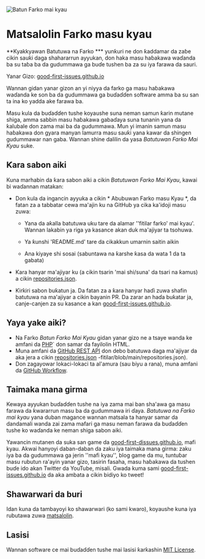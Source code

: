 ![Batun Farko mai kyau](../assets/github/social-preview.png)

# Matsalolin Farko masu kyau

**Kyakkyawan Batutuwa na Farko *** yunƙuri ne don ƙaddamar da zaɓe cikin sauƙi daga shahararrun ayyukan, don haka masu haɓakawa waɗanda ba su taɓa ba da gudummawa ga buɗe tushen ba za su iya farawa da sauri.

Yanar Gizo: [good-first-issues.github.io](https://good-first-issues.github.io)

Wannan gidan yanar gizon an yi niyya da farko ga masu haɓakawa waɗanda ke son ba da gudummawa ga buɗaɗɗen software amma ba su san ta ina ko yadda ake farawa ba.

Masu kula da buɗaɗɗen tushe koyaushe suna neman samun ƙarin mutane shiga, amma sabbin masu haɓakawa gabaɗaya suna tunanin yana da ƙalubale don zama mai ba da gudummawa. Mun yi imanin samun masu haɓakawa don gyara manyan lamurra masu sauƙi yana kawar da shingen gudummawar nan gaba. Wannan shine dalilin da yasa *Batutuwan Farko Mai Kyau* suke.

## Ƙara sabon aiki

Kuna marhabin da ƙara sabon aiki a cikin *Batutuwan Farko Mai Kyau*, kawai bi waɗannan matakan:

- Don kula da ingancin ayyuka a cikin * Abubuwan Farko masu Kyau *, da fatan za a tabbatar cewa ma'ajin ku na GitHub ya cika ka'idoji masu zuwa:

     - Yana da aƙalla batutuwa uku tare da alamar ''fitilar farko' mai kyau'. Wannan lakabin ya riga ya kasance akan duk ma'ajiyar ta tsohuwa.

     - Ya ƙunshi 'README.md' tare da cikakkun umarnin saitin aikin

     - Ana kiyaye shi sosai (sabuntawa na ƙarshe ƙasa da wata 1 da ta gabata)

- Ƙara hanyar ma'ajiyar ku (a cikin tsarin 'mai shi/suna' da tsari na ƙamus) a cikin [repositories.json](https://github.com/gomzyakov/good-first-issue/blob/main/repositories.json).

- Ƙirƙiri sabon buƙatun ja. Da fatan za a ƙara hanyar haɗi zuwa shafin batutuwa na ma'ajiyar a cikin bayanin PR. Da zarar an haɗa buƙatar ja, canje-canjen za su kasance a kan [good-first-issues.github.io](https://good-first-issues.github.io).

## Yaya yake aiki?

- Na Farko *Batun Farko Mai Kyau* gidan yanar gizo ne a tsaye wanda ke amfani da [PHP](https://www.php.net)` don samar da fayilolin HTML.
- Muna amfani da [GitHub REST API](https://docs.github.com/en/rest) don debo batutuwa daga ma'ajiyar da aka jera a cikin [repositories.json](https://github.com/gomzyakov/good-first) -fitilar/blob/main/repositories.json).
- Don zagayowar lokaci-lokaci ta al'amura (sau biyu a rana), muna amfani da [GitHub Workflow](https://docs.github.com/en/actions/using-workflows).

## Taimaka mana girma

Kewaya ayyukan buɗaɗɗen tushe na iya zama mai ban sha'awa ga masu farawa da ƙwararrun masu ba da gudummawa iri ɗaya. *Batutuwa na Farko mai kyau* yana duban magance wannan matsala ta hanyar samar da dandamali wanda zai zama mafari ga masu neman farawa da buɗaɗɗen tushe ko waɗanda ke neman shiga sabon aiki.

Yawancin mutanen da suka san game da [good-first-dissues.github.io](https://good-first-issues.github.io), mafi kyau. Akwai hanyoyi daban-daban da zaku iya taimaka mana girma: zaku iya ba da gudummawa ga jerin ''mafi kyau'', blog game da mu, tuntuɓar masu rubutun ra'ayin yanar gizo, tasirin fasaha, masu haɓakawa da tushen buɗe ido akan Twitter da YouTube, misali. Gwada kuma sami [good-first-issues.github.io](https://good-first-issues.github.io) da aka ambata a cikin bidiyo ko tweet!

## Shawarwari da buri

Idan kuna da tambayoyi ko shawarwari (ko sami kwaro), koyaushe kuna iya rubutawa zuwa [matsalolin](https://github.com/good-first-issues/good-first-issues.github.io/issues).

## Lasisi

Wannan software ce mai buɗaɗɗen tushe mai lasisi ƙarƙashin [MIT License](https://github.com/good-first-issues/good-first-issues.github.io/blob/main/LICENSE).